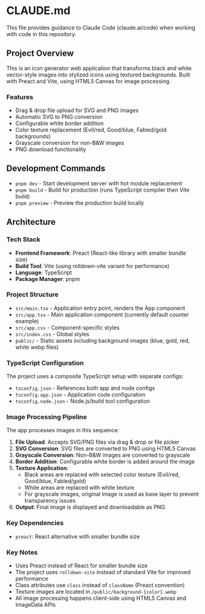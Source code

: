 # CLAUDE.md

This file provides guidance to Claude Code (claude.ai/code) when working with code in this repository.

## Project Overview

This is an icon generator web application that transforms black and white vector-style images into stylized icons using textured backgrounds. Built with Preact and Vite, using HTML5 Canvas for image processing.

### Features
- Drag & drop file upload for SVG and PNG images
- Automatic SVG to PNG conversion
- Configurable white border addition
- Color texture replacement (Evil/red, Good/blue, Fabled/gold backgrounds)
- Grayscale conversion for non-B&W images
- PNG download functionality

## Development Commands

- `pnpm dev` - Start development server with hot module replacement
- `pnpm build` - Build for production (runs TypeScript compiler then Vite build)
- `pnpm preview` - Preview the production build locally

## Architecture

### Tech Stack
- **Frontend Framework**: Preact (React-like library with smaller bundle size)
- **Build Tool**: Vite (using rolldown-vite variant for performance)
- **Language**: TypeScript
- **Package Manager**: pnpm

### Project Structure
- `src/main.tsx` - Application entry point, renders the App component
- `src/app.tsx` - Main application component (currently default counter example)
- `src/app.css` - Component-specific styles
- `src/index.css` - Global styles
- `public/` - Static assets including background images (blue, gold, red, white webp files)

### TypeScript Configuration
The project uses a composite TypeScript setup with separate configs:
- `tsconfig.json` - References both app and node configs
- `tsconfig.app.json` - Application code configuration
- `tsconfig.node.json` - Node.js/build tool configuration

### Image Processing Pipeline
The app processes images in this sequence:
1. **File Upload**: Accepts SVG/PNG files via drag & drop or file picker
2. **SVG Conversion**: SVG files are converted to PNG using HTML5 Canvas
3. **Grayscale Conversion**: Non-B&W images are converted to grayscale
4. **Border Addition**: Configurable white border is added around the image
5. **Texture Application**: 
   - Black areas are replaced with selected color texture (Evil/red, Good/blue, Fabled/gold)
   - White areas are replaced with white texture
   - For grayscale images, original image is used as base layer to prevent transparency issues
6. **Output**: Final image is displayed and downloadable as PNG

### Key Dependencies
- `preact`: React alternative with smaller bundle size

### Key Notes
- Uses Preact instead of React for smaller bundle size
- The project uses `rolldown-vite` instead of standard Vite for improved performance
- Class attributes use `class` instead of `className` (Preact convention)
- Texture images are located in `/public/background-{color}.webp`
- All image processing happens client-side using HTML5 Canvas and ImageData APIs
